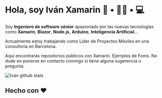 # Hola, soy Iván Xamarin 👋 • 👨‍💼 • 💻

Soy **Ingeniero de software sénior** apasionado por las nuevas tecnologías como **Xamarin**, **Blazor**, **Node.js**, **Arduino**, **Inteligencia Artificial**...

Actualmente estoy trabajando como Líder de Proyectos Móviles en una consultoría en Barcelona.

Aquí encontrarás repositorios públicos con Xamarin. Ejemplos de Foms. No dude en ponerse en contacto conmigo si tiene alguna sugerencia o pregunta. 


![Iván github stats](https://github-readme-stats.vercel.app/api?username=ivanxamarin032019&show_icons=true)

## Hecho con ❤️

